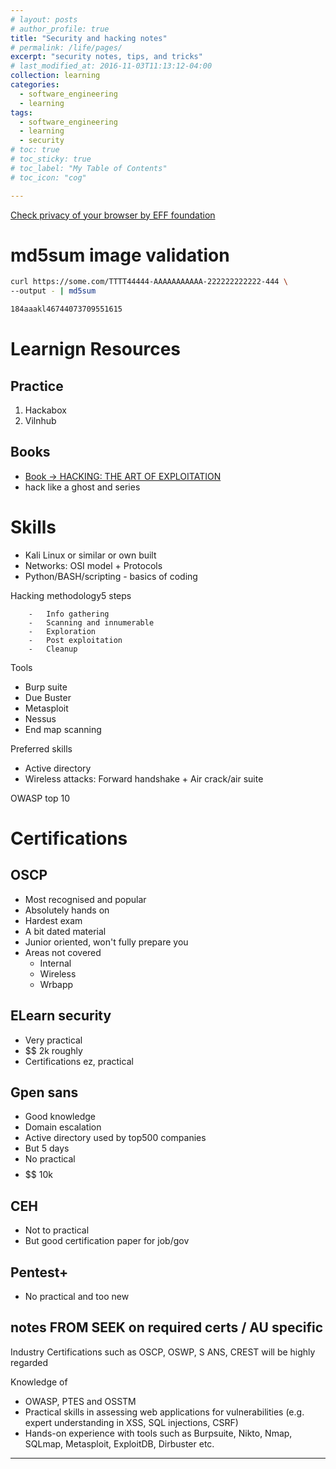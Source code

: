 ```yaml
---
# layout: posts
# author_profile: true
title: "Security and hacking notes"
# permalink: /life/pages/
excerpt: "security notes, tips, and tricks"
# last_modified_at: 2016-11-03T11:13:12-04:00
collection: learning
categories:
  - software_engineering
  - learning
tags:
  - software_engineering
  - learning
  - security
# toc: true
# toc_sticky: true
# toc_label: "My Table of Contents"
# toc_icon: "cog"

---
```


[Check privacy of your browser by EFF foundation](https://coveryourtracks.eff.org/)


# md5sum image validation

```zsh
curl https://some.com/TTTT44444-AAAAAAAAAAA-222222222222-444 \
--output - | md5sum 

184aaakl46744073709551615
```

# Learnign Resources

## Practice

1.  Hackabox
1.  Vilnhub

## Books

- [Book -> HACKING: THE ART OF EXPLOITATION](https://repo.zenk-security.com/Magazine%20E-book/Hacking-%20The%20Art%20of%20Exploitation%20(2nd%20ed.%202008)%20-%20Erickson.pdf)
- hack like a ghost and series

# Skills

-   Kali Linux or similar or own built
-   Networks: OSI model + Protocols
-   Python/BASH/scripting - basics of coding

Hacking methodology5 steps

		-   Info gathering
		-   Scanning and innumerable
		-   Exploration
		-   Post exploitation
		-   Cleanup

Tools
-   Burp suite
-   Due Buster
-   Metasploit
-   Nessus
-   End map scanning

Preferred skills

-   Active directory
-   Wireless attacks: Forward handshake + Air crack/air suite

OWASP top 10

# Certifications

## OSCP
- Most recognised and popular
- Absolutely hands on
- Hardest exam
- A bit dated material
- Junior oriented, won't fully prepare you
- Areas not covered
	- Internal
	- Wireless
	- Wrbapp

## ELearn security
-   Very practical
-   $$ 2k roughly
-   Certifications ez, practical

## Gpen sans

- Good knowledge
- Domain escalation
- Active directory used by top500 companies
- But 5 days
- No practical
- $$$$$$ 10k

## CEH
-   Not to practical
-   But good certification paper for job/gov

## Pentest+
-   No practical and too new

## notes FROM SEEK on required certs / AU specific

Industry Certifications such as OSCP, OSWP, S ANS, CREST will be highly regarded

Knowledge of
-   OWASP, PTES and OSSTM
-   Practical skills in assessing web applications for vulnerabilities (e.g. expert understanding in XSS, SQL injections, CSRF)
-   Hands-on experience with tools such as Burpsuite, Nikto, Nmap, SQLmap, Metasploit, ExploitDB, Dirbuster etc.

---
